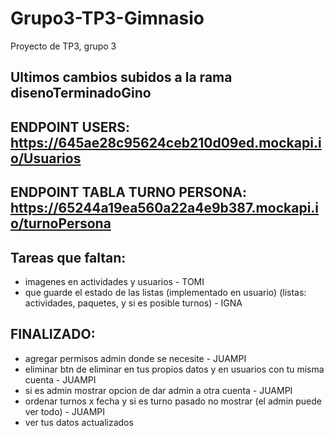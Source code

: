 # Grupo3-TP3-Gimnasio
Proyecto de TP3, grupo 3
## Ultimos cambios subidos a la rama disenoTerminadoGino
## ENDPOINT USERS: https://645ae28c95624ceb210d09ed.mockapi.io/Usuarios
## ENDPOINT TABLA TURNO PERSONA: https://65244a19ea560a22a4e9b387.mockapi.io/turnoPersona

## Tareas que faltan:  

- imagenes en actividades y usuarios - TOMI
- que guarde el estado de las listas (implementado en usuario) (listas: actividades, paquetes, y si es posible turnos) - IGNA

## FINALIZADO:  
- agregar permisos admin donde se necesite - JUAMPI
- eliminar btn de eliminar en tus propios datos y en usuarios con tu misma cuenta - JUAMPI
- si es admin mostrar opcion de dar admin a otra cuenta - JUAMPI
- ordenar turnos x fecha y si es turno pasado no mostrar (el admin puede ver todo) - JUAMPI
- ver tus datos actualizados
